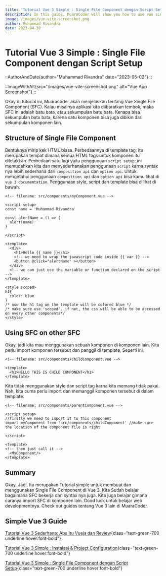 ```yaml
---
title: 'Tutorial Vue 3 Simple : Single File Component dengan Script Setup'
description: In this guide, MuaraCoder will show you how to use vue single file compoent with composition API and Script Setup in simple way. 
image: /images/vue-vite-screenshot.png
author: Muhammad Rivandra
date: 2023-04-30
---
```


# Tutorial Vue 3 Simple : Single File Component dengan Script Setup

::AuthorAndDate{author="Muhammad Rivandra" date="2023-05-02"}
::

::ImageWithAlt{src="/images/vue-vite-screenshot.png" alt="Vue App Screenshot"}
::

Okay di tutorial ini, Muaracoder akan menjelaskan tentang Vue Single File Component (SFC). Kalau misalnya aplikasi kita diibaratkan tembok, maka SFC ini adalah batu bata, atau sekumpulan batu bata. Kenapa bisa sekumpulan batu bata, karena satu komponen bisa juga dibikin dari sekumpulan komponen lain.

## Structure of Single File Component

Bentuknya mirip kek HTML biasa. Perbedaannya di template tag; itu merupakan tempat dimana semua HTML tags untuk komponen itu diletakkan. Perbedaan satu lagi yaitu penggunaan `script setup`; ini memudahkan kita dan menyederhanakan penggunaan `script` karna syntax nya lebih sederhana dari `composition api` dan `option api`. Untuk mengetahui penggunaan `composition api` dan `option api` bisa kamu lihat di `vue 3 documentation`. Penggunaan style, script dan template bisa dilihat di bawah. 

```vue
<!-- filename: src/components/myComponent.vue -->

<script setup>
const name = 'Muhammad Rivandra'

const alertName = () => {
  alert(name)
}

</script>

<template>
  <div>
    <h1>Hello {{ name }}</h1>
    <!-- we need to wrap the javascript code inside {{ var }} -->
    <button @click="alertName" ></button>
  </div>
  <!-- we can just use the variable or function declared on the script -->
</template>

<style scoped> 
h1{
  color: blue
}
/* now the h1 tag on the template will be colored blue */
/* make sure use 'scoped'. if not, the css will be able to be accessed on every other components*/
</style>
```

## Using SFC on other SFC

Okay, jadi kita mau menggunakan sebuah komponen di komponen lain. Kita perlu import komponen tersebut dan panggil di template, Seperti ini. 

```vue
<!-- filename: src/components/childComponent.vue -->

<template>
  <h1>HELLO THIS IS CHILD COMPONENT</h1>
</template>

```

Kita tidak menggunakan style dan script tag karna kita memang tidak pakai. Nah, kita cuma perlu import dan memanggil komponen tersebut di dalam template.

```vue
<!-- filename: src/components/parentComponent.vue -->

<script setup>
//firstly we need to import it to this component
import myComponent from 'src/components/childComponent' //make sure the location of the component file is right 

</script>

<template>
<!-- then just call it -->
  <MyComponent/>
</template>

```


## Summary

Okay, Jadi. Itu merupakan Tutorial simple untuk membuat dan menggunakan Single File Component di Vue 3. Kita Sudah belajar bagaimana SFC bekerja dan syntax nya juga. Kita juga belajar gimana caranya import SFC di komponen lain. Good luck untuk belajar web developmentnya. Check out guides tentang Vue 3 lain di MuaraCoder.


## Simple Vue 3 Guide

[Tutorial Vue 3 Sederhana: Apa itu Vuejs dan Review](/id/front-end/what-is-vue-and-why-i-love-it){class="text-green-700 underline hover:font-bold"}

[Tutorial Vue 3 Simple : Instalasi & Project Configuration](/id/front-end/vue-installation-and-project-configuration){class="text-green-700 underline hover:font-bold"}

[Tutorial Vue 3 Simple : Single File Component dengan Script Setup](/id/front-end/vue-sfc){class="text-green-700 underline hover:font-bold"}

<!-- [Simple Vue 3 Guide: Intro to Vue Router](/){class="text-green-700 underline hover:font-bold"}

[Simple Vue 3 Guide: Deploying Free on Netlify](/){class="text-green-700 underline hover:font-bold"}
 -->
